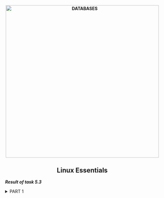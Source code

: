 <h4 align="center"> 
  <img alt="DATABASES" src="https://commons.bmstu.wiki/images/b/be/Linux-3_6.png" width="500"> 
</h4>
<h2 align="center"> Linux Essentials </h2>

***Result of task 5.3*** <br>

<details><summary>PART 1</summary><br>
1. How many states could has a process in Linux? <br> 
In Linux, a process is an instance of executing a program or command. While these processes exist, they’ll be in one of the five possible states:

```  
Running or Runnable (R)
Uninterruptible Sleep (D)
Interruptable Sleep (S)
Stopped (T)
Zombie (Z)
```
  1) When a new process is started, it’ll be placed into the running or runnable state. In the running state, the process takes up a CPU core to execute its code and logic.
  2) There are two different sleeping states: the uninterruptible sleeping state (D) and the interruptible sleeping state (S). 
The uninterruptible sleeping state will only wait for the resources to be available before it transit into a runnable state, and it doesn’t react to any signals. 
On the other hand, the interruptible sleeping state (s) will react to signals and the availability of resources.
  3) From a running or runnable state, we could put a process into the stopped state (T) using the SIGSTOP or SIGTSTP signals. 
  4) When a process has completed its execution or is terminated, it’ll send the SIGCHLD signal to the parent process and go into the zombie state.<br>

Here are the different values that the s, stat and state output specifiers (header "STAT" or "S") will display to describe the state of a process:
  
```
               D    uninterruptible sleep (usually IO)
               I    Idle kernel thread
               R    running or runnable (on run queue)
               S    interruptible sleep (waiting for an event to
                    complete)
               T    stopped by job control signal
               t    stopped by debugger during the tracing
               W    paging (not valid since the 2.6.xx kernel)
               X    dead (should never be seen)
               Z    defunct ("zombie") process, terminated but not
                    reaped by its parent
```

For BSD formats and when the stat keyword is used, additional characters may be displayed:
  
```
               <    high-priority (not nice to other users)
               N    low-priority (nice to other users)
               L    has pages locked into memory (for real-time and
                    custom IO)
               s    is a session leader
               l    is multi-threaded (using CLONE_THREAD, like NPTL
                    pthreads do)
               +    is in the foreground process group
```
  
  <img alt="" src="https://github.com/zinchenko-ihor/DevOps_online_Kyiv_2021Q4/blob/master/m5/Task5.3/IMG/Part1/ps.png"><br>
  <img alt="" src="https://github.com/zinchenko-ihor/DevOps_online_Kyiv_2021Q4/blob/master/m5/Task5.3/IMG/Part1/states_ps_aux.png"><br>
  
2. Examine the pstree command. Make output (highlight) the chain (ancestors) of the current process. <br>
Pstree command in Linux that shows the running processes as a tree which is a more convenient way to display the processes hierarchy and makes the output more visually appealing. The root of the tree is either init or the process with the given pid.<br>
  The top/main item in the tree is the parent process of all system processes. In this example, the systemd is the first process to start at boot.
pstree concatenates identical branches by enclosing them in square brackets and adding an integer to them representing the number of branches. This makes the conclusion more stable and visually appealing.<br>
  
  OPTIONS:
```
       -a     Show command line arguments.  If the command line of a
              process is swapped out, that process is shown in
              parentheses.  -a implicitly disables compaction for
              processes but not threads.
       -A     Use ASCII characters to draw the tree.
       -c     Disable compaction of identical subtrees.  By default,
              subtrees are compacted whenever possible.
       -C     Color the process name by given attribute. Currently
              pstree only accepts the value age which colors by process
              age.  Processes newer than 60 seconds are green, newer
              than an hour yellow and the remaining red.
       -g     Show PGIDs.  Process Group IDs are shown as decimal
              numbers in parentheses after each process name.  If both
              PIDs and PGIDs are displayed then PIDs are shown first.
       -G     Use VT100 line drawing characters.
       -h     Highlight the current process and its ancestors.  This is
              a no-op if the terminal doesn't support highlighting or if
              neither the current process nor any of its ancestors are
              in the subtree being shown.
       -H     Like -h, but highlight the specified process instead.
              Unlike with -h, pstree fails when using -H if highlighting
              is not available.
       -l     Display long lines.  By default, lines are truncated to
              either the COLUMNS environment variable or the display
              width.  If neither of these methods work, the default of
              132 columns is used.
       -n     Sort processes with the same parent by PID instead of by
              name.  (Numeric sort.)
       -N     Show individual trees for each namespace of the type
              specified.  The available types are: ipc, mnt, net, pid,
              time, user, uts.  Regular users don't have access to other
              users' processes information, so the output will be
              limited.
       -p     Show PIDs.  PIDs are shown as decimal numbers in
              parentheses after each process name.  -p implicitly
              disables compaction.
       -s     Show parent processes of the specified process.
       -S     Show namespaces transitions.  Like -N, the output is
              limited when running as a regular user.
       -t     Show full names for threads when available.
       -T     Hide threads and only show processes.
       -u     Show uid transitions.  Whenever the uid of a process
              differs from the uid of its parent, the new uid is shown
              in parentheses after the process name.
       -U     Use UTF-8 (Unicode) line drawing characters.  Under Linux
              1.1-54 and above, UTF-8 mode is entered on the console
              with echo -e ' 33%8' and left with echo -e ' 33%@'.
       -V     Display version information.
       -Z     Show the current security attributes of the process. For
              SELinux systems this will be the security context.
```
  
  <img alt="" src="https://github.com/zinchenko-ihor/DevOps_online_Kyiv_2021Q4/blob/master/m5/Task5.3/IMG/Part1/pstree.png"><br>
  <img alt="" src="https://github.com/zinchenko-ihor/DevOps_online_Kyiv_2021Q4/blob/master/m5/Task5.3/IMG/Part1/pstree1.png"><br>
  <img alt="" src="https://github.com/zinchenko-ihor/DevOps_online_Kyiv_2021Q4/blob/master/m5/Task5.3/IMG/Part1/pstree2.png"><br>
  <img alt="" src="https://github.com/zinchenko-ihor/DevOps_online_Kyiv_2021Q4/blob/master/m5/Task5.3/IMG/Part1/pstree3.png"><br>
  
3. What is a proc file system? <br>
  Procfs is a special filesystem used on UNIX-like operating systems. Allows you to access information from the kernel about system processes. Required to execute commands such as ps, w, top. It is usually mounted on / proc. procfs creates a two-level representation of processspaces. At the top level, processes are directories named according to their pid. Also at the top level is a link to the directory corresponding to the process that is executing the request; it can have a different name on different operating systems (curproc on FreeBSD, self on Linux). <br>
  Proc file system (procfs) is virtual file system created on fly when system boots and is dissolved at time of system shut down.
It contains useful information about the processes that are currently running, it is regarded as control and information center for kernel.
The proc file system also provides communication medium between kernel space and user space.<br>
If you list the directories, you will find that for each PID of a process there is dedicated directory.
You can check directories only on terminal using:
  
```
  ls /proc
```
  <img alt="" src="https://github.com/zinchenko-ihor/DevOps_online_Kyiv_2021Q4/blob/master/m5/Task5.3/IMG/Part1/ls_proc.png"><br>
  
4. Print information about the processor (its type, supported technologies, etc.).<br>
The cpu information includes details about the processor, like the architecture, vendor name, model, number of cores, speed of each core etc.
There are quite a few commands on linux to get those details about the cpu.<br>
  The /proc/cpuinfo file contains details about individual cpu cores. Every processor or core is listed separately the various details about speed, cache size and model name are included in the description. Output its contents with command "cat".

```
  cat /proc/cpuinfo
```
   <img alt="" src="https://github.com/zinchenko-ihor/DevOps_online_Kyiv_2021Q4/blob/master/m5/Task5.3/IMG/Part1/cpuinfo.png"><br>\
   <img alt="" src="https://github.com/zinchenko-ihor/DevOps_online_Kyiv_2021Q4/blob/master/m5/Task5.3/IMG/Part1/cpuinfo1.png"><br>
  
lscpu is a small and quick command that does not need any options. It would simply print the cpu hardware details in a user-friendly format.

```
  lscpu
```
   <img alt="" src="https://github.com/zinchenko-ihor/DevOps_online_Kyiv_2021Q4/blob/master/m5/Task5.3/IMG/Part1/lscpu.png"><br>
  
The lshw command can display limited information about the cpu. lshw by default shows information about various hardware parts, and the '-class' option can be used to pickup information about a specific hardware part.

```
  lshw -class processor
``` 
  <img alt="" src="https://github.com/zinchenko-ihor/DevOps_online_Kyiv_2021Q4/blob/master/m5/Task5.3/IMG/Part1/lshw_class.png"><br>
  
The cpuid command fetches CPUID information about Intel and AMD x86 processors.
The program can be installed with apt on ubuntu:
  
```
  sudo apt install cpuid
```
  <img alt="" src="https://github.com/zinchenko-ihor/DevOps_online_Kyiv_2021Q4/blob/master/m5/Task5.3/IMG/Part1/cpuid.png"><br>
  
5. Use the ps command to get information about the process. The information should be as follows: the owner of the process, the arguments with which the process was launched for execution, the group owner of this process, etc. <br>
PS displays information about a selection of the active processes.  If you want a repetitive update of the selection and the displayed information, use top instead.<br>
  This version of ps accepts several kinds of options:
  1) UNIX options, which may be grouped and must be preceded by a dash.
  2) BSD options, which may be grouped and must not be used with a dash.
  3) GNU long options, which are preceded by two dashes.
  
```
  ps -au
  ps -aux
  
 -a - also shows processes started by other users;
 -x - also shows processes that do not have a controlled terminal or are started from another terminal;
 -u - Prints the username, started the process, and start time for each of the processes.
```
  <img alt="" src="https://github.com/zinchenko-ihor/DevOps_online_Kyiv_2021Q4/blob/master/m5/Task5.3/IMG/Part1/ps_au_5.png"><br>
  <img alt="" src="https://github.com/zinchenko-ihor/DevOps_online_Kyiv_2021Q4/blob/master/m5/Task5.3/IMG/Part1/ps_aux.png"><br>
  
6.  How to define kernel processes and user processes? <br>
In modern linux, unlike many other Unixes, there are so-called "kernel processes". Judging by these, these are just parts of the kernel itself, functions of the general kernel code, working in the same address space and with the same privileges as the rest of the kernel code. Their only difference from other parts of the kernel is that separate entries are created for them in the process table. They are made by processes so that their execution occurs independently of the rest of the kernel, with a lower priority. Their execution takes place under the control of the scheduler, like all other processes in the system.<br>
  The linux kernel processes are started by the kernel itself, and the kthread process with PID = 2 is assigned to the parent process that allegedly spawned them. Thus, the processes of the kernel should be considered the process itself with PID = 2, as well as processes for which the PPID (i.e. the pid of the parent) is 2.<br>

```
  sudo ps --ppid=2 --pid=2
```

User processes - all others:
  
```
  sudo ps -N --ppid=2 --pid=2
```
  Also, by default, pstree without parameters shows only the tree of processes spawned by init, i.e. user processes. Kernel processes will show sudo pstree 2.<br>
  
  <img alt="" src="https://github.com/zinchenko-ihor/DevOps_online_Kyiv_2021Q4/blob/master/m5/Task5.3/IMG/Part1/kernel_process.png"><br>
  <img alt="" src="https://github.com/zinchenko-ihor/DevOps_online_Kyiv_2021Q4/blob/master/m5/Task5.3/IMG/Part1/kernel_process1.png"><br>
  <img alt="" src="https://github.com/zinchenko-ihor/DevOps_online_Kyiv_2021Q4/blob/master/m5/Task5.3/IMG/Part1/user_process1.png"><br>
  <img alt="" src="https://github.com/zinchenko-ihor/DevOps_online_Kyiv_2021Q4/blob/master/m5/Task5.3/IMG/Part1/user_process.png"><br>
  
7. Print the list of processes to the terminal. Briefly describe the statuses of the processes. What condition are they in, or can they be arriving in? <br>
  Print a list of processes in the terminal using the command:
```
  ps -aux
```
  <img alt="" src="https://github.com/zinchenko-ihor/DevOps_online_Kyiv_2021Q4/blob/master/m5/Task5.3/IMG/Part1/ps_aux_7.png"><br>
  
8.  Display only the processes of a specific user. <br>
  To see only the processes owned by a specific user on Linux run:
  
```
  ps -u {username}
```
  You can get a list of every process running as {username} (real [RUID] & effective ID [EUID]) in user format:

```
  ps -U {username} -u {username}
```
  <img alt="" src="https://github.com/zinchenko-ihor/DevOps_online_Kyiv_2021Q4/blob/master/m5/Task5.3/IMG/Part1/ps_u_devops.png"><br>
  <img alt="" src="https://github.com/zinchenko-ihor/DevOps_online_Kyiv_2021Q4/blob/master/m5/Task5.3/IMG/Part1/ps_U.png"><br>
  
9. What utilities can be used to analyze existing running tasks (by analyzing the help for the ps command)? <br>
  Using the man ps command, we can find information on additional utilities to view the status of processes:
```
  pgrep - looks through the currently running processes and lists the process IDs which match the selection criteria to stdout.
  pstree - shows running processes as a tree.
  top - provides a dynamic real-time view of a running system.
  proc - process information pseudo-filesystem.
```
  <img alt="" src="https://github.com/zinchenko-ihor/DevOps_online_Kyiv_2021Q4/blob/master/m5/Task5.3/IMG/Part1/see_also_9.png"><br>
  
10. What information does top command display? <br>
top command is used to show the Linux processes. It provides a dynamic real-time view of the running system. Usually, this command shows the summary information of the system and the list of processes or threads which are currently managed by the Linux Kernel.<br>
As soon as you will run this command it will open an interactive command mode where the top half portion will contain the statistics of processes and resource usage. And Lower half contains a list of the currently running processes. Pressing q will simply exit the command mode.<br>
  <img alt="" src="https://github.com/zinchenko-ihor/DevOps_online_Kyiv_2021Q4/blob/master/m5/Task5.3/IMG/Part1/top_10.png"><br>
 
  Here:
```
  PID: Shows task’s unique process id.
  USER: User name of owner of task.
  PR: Stands for priority of the task.
  NI: Represents a Nice Value of task. A Negative nice value implies higher priority, and positive Nice value means lower priority.
  VIRT: Virtual memory that the process is using.
  RES: Resident Memory Size.
  SHR: The total amount of memory this process shares with othersю
  S: The current status of the process: R - running; S - sleeping, Z - zombie.
  %CPU: Percentage of used CPU time.
  %MEM: Percentage of RAM used by the process.
  TIME+: CPU Time, the duration of the process since the start.
  COMMAND: The name of the command (program) that initiated the process.
```
  
11. Display the processes of the specific user using the top command. <br>
To show all processes for a specific user using top command:
  
```
  top -u {username}
```
   <img alt="" src="https://github.com/zinchenko-ihor/DevOps_online_Kyiv_2021Q4/blob/master/m5/Task5.3/IMG/Part1/top_U.png"><br>
  
12. What interactive commands can be used to control the top command? Give a couple of examples. <br>
Listed below is a brief index of interactive commands within categories.<br>
Some commands appear more than once -- their meaning or scope may vary depending on the context in which they are issued.<br>

```
GLOBAL_Commands <Ret/Sp> ?, =, A, B, d, G, h, I, k, q, r, s, W, Z 
SUMMARY_Area_Commands l, m, t, 1 
TASK_Area_Commands 
  Appearance: b, x, y, z 
  Content: c, f, H, o, S, u 
  Size: #, i, n 
  Sorting: <, >, F, O, R
COLOR_Mapping <Ret>, a, B, b, H, M, q, S, T, w, z, 0 - 7 
COMMANDS_for_Windows -, _, =, +, A, a, G, g, w
```
Interactive commands that you can execute while the program is running:
  
```
  h - displays help for the utility;
  q or Esc - exit top;
  A - choice of color scheme;
  d or s - change the information update interval;
  H - display process streams;
  k - send a termination signal to the process;
  W - write the current program settings to the configuration file;
  Y - view additional information about the process, open files, ports, logs, etc.
  Z - change the color scheme;
  l - hide or display information about the average load on the system;
  m - turn off or switch the display mode of information about memory;
  x - highlight in bold the column by which sorting is performed;
  y - highlight in bold the processes that are running at the moment;
  z - switch between color and monochrome modes;
  c - switching the command output mode, the full path and only the command are available;
  F - setting fields with information about processes;
  o - filtering processes by an arbitrary condition;
  u - filtering processes by username;
  V - displaying processes in the form of a tree;
  i - switching the display mode of processes that are not currently using processor resources;
  n - the maximum number of processes to display in the program;
  L - search by word;
  <> - move the sorting field to the right and left;
```
  <img alt="" src="https://github.com/zinchenko-ihor/DevOps_online_Kyiv_2021Q4/blob/master/m5/Task5.3/IMG/Part1/top_i_12.png"><br>
  
13. Sort the contents of the processes window using various parameters (for example, the amount of processor time taken up, etc.) <br>
Basic sorting of data is carried out by the level of CPU time utilization, also known as% CPU. To start sorting by memory (% MEM), just execute "Shift + M" while the command is up. If you are interested in which of the processes takes the longest, press "Shift + T", and display the information of interest in the TIME+ column. You can sort by their number (PID) by typing "Shift + N" on the keyboard. Use "Shift + P" to return to sorting by CPU usage.

  <img alt="" src="https://github.com/zinchenko-ihor/DevOps_online_Kyiv_2021Q4/blob/master/m5/Task5.3/IMG/Part1/top_sort_pid.png"><br>
  <img alt="" src="https://github.com/zinchenko-ihor/DevOps_online_Kyiv_2021Q4/blob/master/m5/Task5.3/IMG/Part1/top_sort_cpu.png"><br>
  <img alt="" src="https://github.com/zinchenko-ihor/DevOps_online_Kyiv_2021Q4/blob/master/m5/Task5.3/IMG/Part1/top_sort_mem.png"><br>
  <img alt="" src="https://github.com/zinchenko-ihor/DevOps_online_Kyiv_2021Q4/blob/master/m5/Task5.3/IMG/Part1/top_sort_time.png"><br>
  
Not all sorting methods can be set using hot keys. For example, to identify processes that consume more SWAP, use the field selection menu, which is invoked by the "Shift + F" combination. Using the navigation keys, we find SWAP (or any other required parameter), with the “d” key we fix its addition to the general table of the top command (as confirmation of your choice, the “*” symbol will appear next to it). To set sorting by SWAP, here we press "s" and exit the menu (ESC). Ready!<br>
  
  <img alt="" src="https://github.com/zinchenko-ihor/DevOps_online_Kyiv_2021Q4/blob/master/m5/Task5.3/IMG/Part1/add_swap.png"><br>
  <img alt="" src="https://github.com/zinchenko-ihor/DevOps_online_Kyiv_2021Q4/blob/master/m5/Task5.3/IMG/Part1/top_sort_swap.png"><br>
  
14. Concept of priority, what commands are used to set priority? <br>
  
  When you run a program in Linux, such as the vim editor, the system creates an instance of the program. The process is the running instance, or concrete occurrence of an object, in a program. Every process requires a certain amount of system resources, like central processing unit (CPU) time and random access memory (RAM), to be able to perform its tasks. Each process is assigned a process priority, which determines how much CPU or processor time is allocated to it for execution.<br>
  Note that there are hundreds of processes running in a Linux system at any point in time. Sometimes they all get sufficient CPU time for execution and sometimes they don't, which is when the idea of process priority comes in handy. The process priority determines which process gets more CPU time and which processes can wait for execution at a later, less-demanding time.<br>
  Linux allows us to set a nice value on a per-user basis, which may differ from the process priority. The nice value is how much priority the Linux kernel will grant to each named user; by comparison, the process priority is the actual priority of a running process. Note that the nice value only controls how much CPU time each process is allocated and not how much memory can be used or which input/output (I/O) devices can be used. <br>
  - There are 140 possible and two types of priorities: the nice value and real-time priority, which goes from 1 to 99, with 100 to 139 dedicated to user-space.
  - The nice value of a process can have a range between -20 (highest priority) to +19 (lowest priority); by default, its value is 0.
  - If the nice value of a process is lower, it gets a higher priority, which means the CPU will execute that process more often.
  - But, if the nice value of a process is higher, it will be assigned a lower priority, which means that the CPU will execute that process less often (whenever it gets an opportunity).
 

  
  
  

 
  

  
  
  

